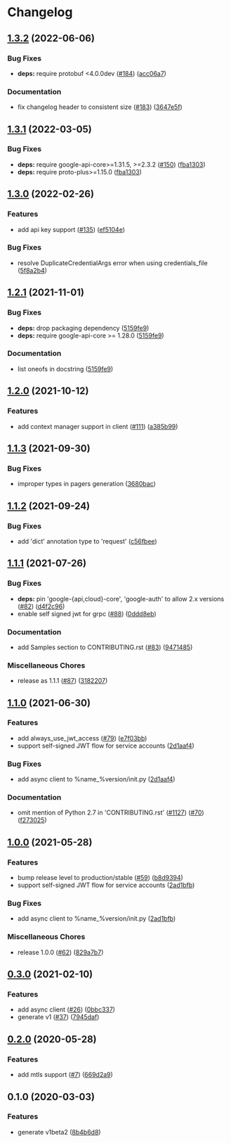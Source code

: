 # Changelog

## [1.3.2](https://github.com/googleapis/python-memcache/compare/v1.3.1...v1.3.2) (2022-06-06)


### Bug Fixes

* **deps:** require protobuf <4.0.0dev ([#184](https://github.com/googleapis/python-memcache/issues/184)) ([acc06a7](https://github.com/googleapis/python-memcache/commit/acc06a7c8564d272617a66456ac2a002b463443f))


### Documentation

* fix changelog header to consistent size ([#183](https://github.com/googleapis/python-memcache/issues/183)) ([3647e5f](https://github.com/googleapis/python-memcache/commit/3647e5f70d1d43e388d25f11fee9d730c453732d))

## [1.3.1](https://github.com/googleapis/python-memcache/compare/v1.3.0...v1.3.1) (2022-03-05)


### Bug Fixes

* **deps:** require google-api-core>=1.31.5, >=2.3.2 ([#150](https://github.com/googleapis/python-memcache/issues/150)) ([fba1303](https://github.com/googleapis/python-memcache/commit/fba130344bb07512d8fc0355c2c2da158d9be8ff))
* **deps:** require proto-plus>=1.15.0 ([fba1303](https://github.com/googleapis/python-memcache/commit/fba130344bb07512d8fc0355c2c2da158d9be8ff))

## [1.3.0](https://github.com/googleapis/python-memcache/compare/v1.2.1...v1.3.0) (2022-02-26)


### Features

* add api key support ([#135](https://github.com/googleapis/python-memcache/issues/135)) ([ef5104e](https://github.com/googleapis/python-memcache/commit/ef5104e0922d980c0023b65665f29f27c14cddcc))


### Bug Fixes

* resolve DuplicateCredentialArgs error when using credentials_file ([5f8a2b4](https://github.com/googleapis/python-memcache/commit/5f8a2b4fe5fcc0c4a2be6b9f8529f4ceacbf6421))

## [1.2.1](https://www.github.com/googleapis/python-memcache/compare/v1.2.0...v1.2.1) (2021-11-01)


### Bug Fixes

* **deps:** drop packaging dependency ([5159fe9](https://www.github.com/googleapis/python-memcache/commit/5159fe99b200979b54ce76633a7b8cda87931eee))
* **deps:** require google-api-core >= 1.28.0 ([5159fe9](https://www.github.com/googleapis/python-memcache/commit/5159fe99b200979b54ce76633a7b8cda87931eee))


### Documentation

* list oneofs in docstring ([5159fe9](https://www.github.com/googleapis/python-memcache/commit/5159fe99b200979b54ce76633a7b8cda87931eee))

## [1.2.0](https://www.github.com/googleapis/python-memcache/compare/v1.1.3...v1.2.0) (2021-10-12)


### Features

* add context manager support in client ([#111](https://www.github.com/googleapis/python-memcache/issues/111)) ([a385b99](https://www.github.com/googleapis/python-memcache/commit/a385b993b2473a01256042cc2c560f872c6b8c13))

## [1.1.3](https://www.github.com/googleapis/python-memcache/compare/v1.1.2...v1.1.3) (2021-09-30)


### Bug Fixes

* improper types in pagers generation ([3680bac](https://www.github.com/googleapis/python-memcache/commit/3680bac8c702cc0313b06dbec3c0c6512ac4a58a))

## [1.1.2](https://www.github.com/googleapis/python-memcache/compare/v1.1.1...v1.1.2) (2021-09-24)


### Bug Fixes

* add 'dict' annotation type to 'request' ([c56fbee](https://www.github.com/googleapis/python-memcache/commit/c56fbee0ffedac37a80bca5ca3028c53753ada5a))

## [1.1.1](https://www.github.com/googleapis/python-memcache/compare/v1.1.0...v1.1.1) (2021-07-26)


### Bug Fixes

* **deps:** pin 'google-{api,cloud}-core', 'google-auth' to allow 2.x versions ([#82](https://www.github.com/googleapis/python-memcache/issues/82)) ([d4f2c96](https://www.github.com/googleapis/python-memcache/commit/d4f2c965c13c28f97bda9aa8ab570529747bd68d))
* enable self signed jwt for grpc ([#88](https://www.github.com/googleapis/python-memcache/issues/88)) ([0ddd8eb](https://www.github.com/googleapis/python-memcache/commit/0ddd8eb6c91b799d443e4d09a20adcd25d9ef70a))


### Documentation

* add Samples section to CONTRIBUTING.rst ([#83](https://www.github.com/googleapis/python-memcache/issues/83)) ([9471485](https://www.github.com/googleapis/python-memcache/commit/94714851060def4b68ec065ae435b71ce94f41bc))


### Miscellaneous Chores

* release as 1.1.1 ([#87](https://www.github.com/googleapis/python-memcache/issues/87)) ([3182207](https://www.github.com/googleapis/python-memcache/commit/31822078c9a27c26f303f51106ccb0af587a35e4))

## [1.1.0](https://www.github.com/googleapis/python-memcache/compare/v1.0.0...v1.1.0) (2021-06-30)


### Features

* add always_use_jwt_access ([#79](https://www.github.com/googleapis/python-memcache/issues/79)) ([e7f03bb](https://www.github.com/googleapis/python-memcache/commit/e7f03bb915eb523afcb72ec0d2dd275739f485e5))
* support self-signed JWT flow for service accounts ([2d1aaf4](https://www.github.com/googleapis/python-memcache/commit/2d1aaf439d096857a727752ae129852b279c3658))


### Bug Fixes

* add async client to %name_%version/init.py ([2d1aaf4](https://www.github.com/googleapis/python-memcache/commit/2d1aaf439d096857a727752ae129852b279c3658))


### Documentation

* omit mention of Python 2.7 in 'CONTRIBUTING.rst' ([#1127](https://www.github.com/googleapis/python-memcache/issues/1127)) ([#70](https://www.github.com/googleapis/python-memcache/issues/70)) ([f273025](https://www.github.com/googleapis/python-memcache/commit/f273025fedad32be0b766e40ab99b445f529cd13))

## [1.0.0](https://www.github.com/googleapis/python-memcache/compare/v0.3.0...v1.0.0) (2021-05-28)


### Features

* bump release level to production/stable ([#59](https://www.github.com/googleapis/python-memcache/issues/59)) ([b8d9394](https://www.github.com/googleapis/python-memcache/commit/b8d9394dd34b97ddd68f8c73a5f516ba5294a70c))
* support self-signed JWT flow for service accounts ([2ad1bfb](https://www.github.com/googleapis/python-memcache/commit/2ad1bfbee1f847c1b150b0e1595faba63f42d768))


### Bug Fixes

* add async client to %name_%version/init.py ([2ad1bfb](https://www.github.com/googleapis/python-memcache/commit/2ad1bfbee1f847c1b150b0e1595faba63f42d768))


### Miscellaneous Chores

* release 1.0.0 ([#62](https://www.github.com/googleapis/python-memcache/issues/62)) ([829a7b7](https://www.github.com/googleapis/python-memcache/commit/829a7b7b0cfedb3a18a61158d7aa949b178ae4fe))

## [0.3.0](https://www.github.com/googleapis/python-memcache/compare/v0.2.0...v0.3.0) (2021-02-10)


### Features

* add async client ([#26](https://www.github.com/googleapis/python-memcache/issues/26)) ([0bbc337](https://www.github.com/googleapis/python-memcache/commit/0bbc337594e2a44c51a5b372670d72499592e2e0))
* generate v1 ([#37](https://www.github.com/googleapis/python-memcache/issues/37)) ([7945daf](https://www.github.com/googleapis/python-memcache/commit/7945dafbbee1b21efc733e079044db77e880a10a))

## [0.2.0](https://www.github.com/googleapis/python-memcache/compare/v0.1.0...v0.2.0) (2020-05-28)


### Features

* add mtls support ([#7](https://www.github.com/googleapis/python-memcache/issues/7)) ([669d2a9](https://www.github.com/googleapis/python-memcache/commit/669d2a985877971fb6c1eb0ad97806fbcfcc7399))

## 0.1.0 (2020-03-03)


### Features

* generate v1beta2 ([8b4b6d8](https://www.github.com/googleapis/python-memcache/commit/8b4b6d888b5181deedc87436165e1ed327fe26f5))
